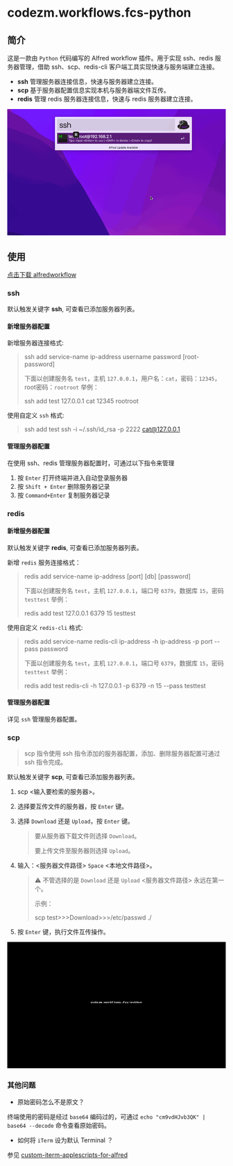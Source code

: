codezm.workflows.fcs-python
======================================

## 简介

这是一款由 `Python` 代码编写的 Alfred workflow 插件。用于实现 ssh、redis 服务器管理，借助 ssh、scp、redis-cli 客户端工具实现快速与服务端建立连接。

- **ssh** 管理服务器连接信息，快速与服务器建立连接。
- **scp** 基于服务器配置信息实现本机与服务器端文件互传。
- **redis** 管理 redis 服务器连接信息，快速与 redis 服务器建立连接。

!["codezm.workflows.fcs-python use Demo"](demo.gif)

## 使用

[点击下载 alfredworkflow](https://github.com/codezm/codezm.workflows.fcs-python/releases/download/v1.0.0/codezm.workflows.fcs-python.alfredworkflow)

### ssh

默认触发关键字 **ssh**, 可查看已添加服务器列表。

#### 新增服务器配置

新增服务器连接格式:

> ssh add service-name ip-address username password [root-password]
>
> 下面以创建服务名 `test`，主机 `127.0.0.1`，用户名：`cat`，密码：`12345`，root密码：`rootroot` 举例：
>
> ssh add test 127.0.0.1 cat 12345 rootroot

使用自定义 `ssh` 格式:

> ssh add test ssh -i ~/.ssh/id_rsa  -p 2222 cat@127.0.0.1

#### 管理服务器配置

在使用 ssh、redis 管理服务器配置时，可通过以下指令来管理

1. 按 `Enter` 打开终端并进入自动登录服务器
2. 按 `Shift + Enter` 删除服务器记录
3. 按 `Command+Enter` 复制服务器记录

### redis

#### 新增服务器配置

默认触发关键字 **redis**, 可查看已添加服务器列表。

新增 `redis` 服务连接格式：

> redis add service-name ip-address [port] [db] [password]
>
> 下面以创建服务名 `test`，主机 `127.0.0.1`，端口号 `6379`，数据库 `15`，密码 `testtest` 举例：
>
> redis add test 127.0.0.1 6379 15 testtest

使用自定义 `redis-cli` 格式:

> redis add service-name redis-cli ip-address -h ip-address -p port --pass password
>
> 下面以创建服务名 `test`，主机 `127.0.0.1`，端口号 `6379`，数据库 `15`，密码 `testtest` 举例：
>
> redis add test redis-cli -h 127.0.0.1 -p 6379 -n 15 --pass testtest

#### 管理服务器配置

详见 `ssh` 管理服务器配置。

### scp

> scp 指令使用 ssh 指令添加的服务器配置，添加、删除服务器配置可通过 ssh 指令完成。

默认触发关键字 **scp**, 可查看已添加服务器列表。

1. scp <输入要检索的服务器>。

2. 选择要互传文件的服务器，按 `Enter`  键。

3. 选择 `Download` 还是 `Upload`，按 `Enter` 键。

   > 要从服务器下载文件则选择 `Download`。
   >
   > 要上传文件至服务器则选择 `Upload`。

4. 输入：<服务器文件路径> `Space` <本地文件路径>。

   > ⚠️ 不管选择的是 `Download` 还是 `Upload` <服务器文件路径> 永远在第一个。
   >
   > 示例：
   >
   > scp test>>>Download>>>/etc/passwd ./

5. 按 `Enter` 键，执行文件互传操作。

!["codezm.workflows.fcs-python scp use Demo"](scp.gif)
### 其他问题
- 原始密码怎么不是原文？

终端使用的密码是经过 `base64` 编码过的，可通过 `echo "cm9vdHJvb3QK" | base64 --decode` 命令查看原始密码。
- 如何将 `iTerm` 设为默认 Terminal ？

参见 [custom-iterm-applescripts-for-alfred](https://github.com/stuartcryan/custom-iterm-applescripts-for-alfred)

